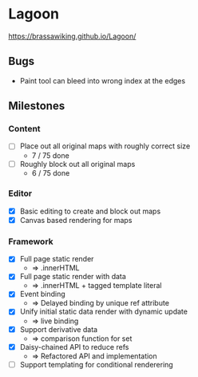 # Lagoon

https://brassawiking.github.io/Lagoon/

## Bugs
- Paint tool can bleed into wrong index at the edges

## Milestones

### Content
- [ ] Place out all original maps with roughly correct size
  - 7 / 75 done
- [ ] Roughly block out all original maps 
  - 6 / 75 done

### Editor
- [x] Basic editing to create and block out maps
- [x] Canvas based rendering for maps

### Framework
- [x] Full page static render
  - => .innerHTML
- [x] Full page static render with data 
  - => .innerHTML + tagged template literal
- [x] Event binding 
  - => Delayed binding by unique ref attribute
- [x] Unify initial static data render with dynamic update 
  - => live binding
- [x] Support derivative data 
  - => comparison function for set
- [x] Daisy-chained API to reduce refs 
  - => Refactored API and implementation
- [ ] Support templating for conditional renderering